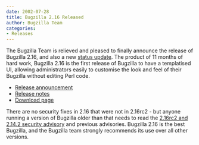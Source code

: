```yaml
---
date: 2002-07-28
title: Bugzilla 2.16 Released
author: Bugzilla Team
categories:
- Releases
---
```


The Bugzilla Team is relieved and pleased to finally announce the release of Bugzilla 2.16, and also a new [status update](/blog/2002/07/28/status-update). The product of 11 months of hard work, Bugzilla 2.16 is the first release of Bugzilla to have a templatised UI, allowing administrators easily to customise the look and feel of their Bugzilla without editing Perl code.

*   [Release announcement](https://groups.google.com/groups?q=&hl=en&lr=&ie=UTF-8&oe=UTF-8&selm=p05111a01b969ca075018%40%5B192.168.1.203%5D&rnum=1)
*   [Release notes](/releases/2.16/)
*   [Download page](/download/)

There are no security fixes in 2.16 that were not in 2.16rc2 - but anyone running a version of Bugzilla older than that needs to read the [2.16rc2 and 2.14.2 security advisory](/security/2.14.2/) and previous advisories. Bugzilla 2.16 is the best Bugzilla, and the Bugzilla team strongly recommends its use over all other versions.

